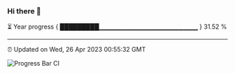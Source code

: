 ### Hi there 👋

⏳ Year progress { █████████▁▁▁▁▁▁▁▁▁▁▁▁▁▁▁▁▁▁▁▁▁ } 31.52 %

---

⏰ Updated on Wed, 26 Apr 2023 00:55:32 GMT

![Progress Bar CI](https://github.com/liununu/liununu/workflows/Progress%20Bar%20CI/badge.svg)
